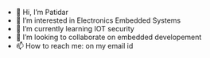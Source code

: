 - 👋 Hi, I’m Patidar
- 👀 I’m interested in Electronics Embedded Systems
- 🌱 I’m currently learning IOT security
- 💞️ I’m looking to collaborate on embedded developement
- 📫 How to reach me: on my email id 

<!---
Patidar1307/Patidar1307 is a ✨ special ✨ repository because its `README.md` (this file) appears on your GitHub profile.
You can click the Preview link to take a look at your changes.
--->
